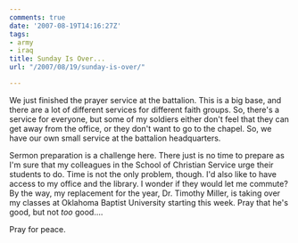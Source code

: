 ```yaml
---
comments: true
date: '2007-08-19T14:16:27Z'
tags:
- army
- iraq
title: Sunday Is Over...
url: "/2007/08/19/sunday-is-over/"

---
```

<p>We just finished the prayer service at the battalion. This is a big base, and there are a lot of different services for different faith groups. So, there's a service for everyone, but some of my soldiers either don't feel that they can get away from the office, or they don't want to go to the chapel. So, we have our own small service at the battalion headquarters.</p>
<p>Sermon preparation is a challenge here. There just is no time to prepare as I'm sure that my colleagues in the School of Christian Service urge their students to do. Time is not the only problem, though. I'd also like to have access to my office and the library. I wonder if they would let me commute? By the way, my replacement for the year, Dr. Timothy Miller, is taking over my classes at Oklahoma Baptist University starting this week. Pray that he's good, but not <em>too</em> good....</p>
<p>Pray for peace.</p>
